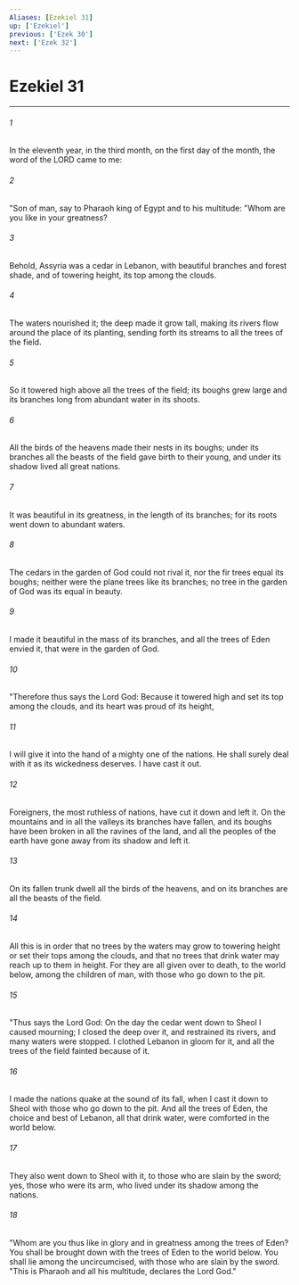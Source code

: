 ```yaml
---
Aliases: [Ezekiel 31]
up: ['Ezekiel']
previous: ['Ezek 30']
next: ['Ezek 32']
---
```

# Ezekiel 31
***



###### 1 
In the eleventh year, in the third month, on the first day of the month, the word of the LORD came to me: 

###### 2 
"Son of man, say to Pharaoh king of Egypt and to his multitude: "Whom are you like in your greatness? 

###### 3 
Behold, Assyria was a cedar in Lebanon, with beautiful branches and forest shade, and of towering height, its top among the clouds. 

###### 4 
The waters nourished it; the deep made it grow tall, making its rivers flow around the place of its planting, sending forth its streams to all the trees of the field. 

###### 5 
So it towered high above all the trees of the field; its boughs grew large and its branches long from abundant water in its shoots. 

###### 6 
All the birds of the heavens made their nests in its boughs; under its branches all the beasts of the field gave birth to their young, and under its shadow lived all great nations. 

###### 7 
It was beautiful in its greatness, in the length of its branches; for its roots went down to abundant waters. 

###### 8 
The cedars in the garden of God could not rival it, nor the fir trees equal its boughs; neither were the plane trees like its branches; no tree in the garden of God was its equal in beauty. 

###### 9 
I made it beautiful in the mass of its branches, and all the trees of Eden envied it, that were in the garden of God. 

###### 10 
"Therefore thus says the Lord God: Because it towered high and set its top among the clouds, and its heart was proud of its height, 

###### 11 
I will give it into the hand of a mighty one of the nations. He shall surely deal with it as its wickedness deserves. I have cast it out. 

###### 12 
Foreigners, the most ruthless of nations, have cut it down and left it. On the mountains and in all the valleys its branches have fallen, and its boughs have been broken in all the ravines of the land, and all the peoples of the earth have gone away from its shadow and left it. 

###### 13 
On its fallen trunk dwell all the birds of the heavens, and on its branches are all the beasts of the field. 

###### 14 
All this is in order that no trees by the waters may grow to towering height or set their tops among the clouds, and that no trees that drink water may reach up to them in height. For they are all given over to death, to the world below, among the children of man, with those who go down to the pit. 

###### 15 
"Thus says the Lord God: On the day the cedar went down to Sheol I caused mourning; I closed the deep over it, and restrained its rivers, and many waters were stopped. I clothed Lebanon in gloom for it, and all the trees of the field fainted because of it. 

###### 16 
I made the nations quake at the sound of its fall, when I cast it down to Sheol with those who go down to the pit. And all the trees of Eden, the choice and best of Lebanon, all that drink water, were comforted in the world below. 

###### 17 
They also went down to Sheol with it, to those who are slain by the sword; yes, those who were its arm, who lived under its shadow among the nations. 

###### 18 
"Whom are you thus like in glory and in greatness among the trees of Eden? You shall be brought down with the trees of Eden to the world below. You shall lie among the uncircumcised, with those who are slain by the sword. "This is Pharaoh and all his multitude, declares the Lord God."
